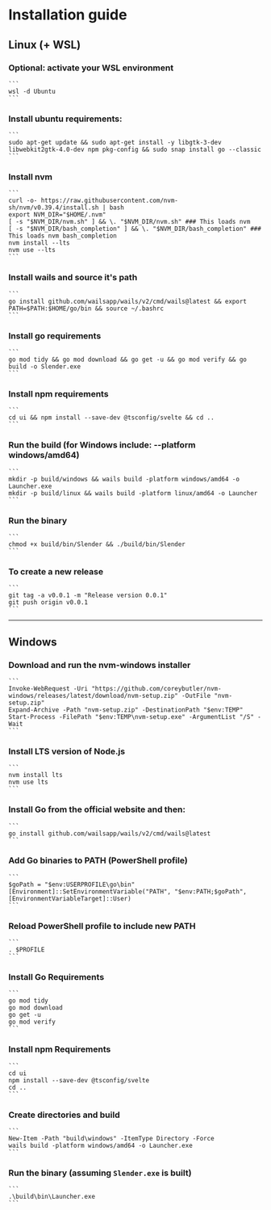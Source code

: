 # Installation guide

## Linux (+ WSL)

### Optional: activate your WSL environment
    ```
    wsl -d Ubuntu
    ```

### Install ubuntu requirements:
    ```
    sudo apt-get update && sudo apt-get install -y libgtk-3-dev libwebkit2gtk-4.0-dev npm pkg-config && sudo snap install go --classic
    ```

### Install nvm
    ```
    curl -o- https://raw.githubusercontent.com/nvm-sh/nvm/v0.39.4/install.sh | bash
    export NVM_DIR="$HOME/.nvm"
    [ -s "$NVM_DIR/nvm.sh" ] && \. "$NVM_DIR/nvm.sh" ### This loads nvm
    [ -s "$NVM_DIR/bash_completion" ] && \. "$NVM_DIR/bash_completion" ### This loads nvm bash_completion
    nvm install --lts
    nvm use --lts
    ```

### Install wails and source it's path
    ```
    go install github.com/wailsapp/wails/v2/cmd/wails@latest && export PATH=$PATH:$HOME/go/bin && source ~/.bashrc
    ```


### Install go requirements
    ```
    go mod tidy && go mod download && go get -u && go mod verify && go build -o Slender.exe
    ```

### Install npm requirements
    ```
    cd ui && npm install --save-dev @tsconfig/svelte && cd ..
    ```


### Run the build (for Windows include: --platform windows/amd64)
    ```
    mkdir -p build/windows && wails build -platform windows/amd64 -o Launcher.exe
    mkdir -p build/linux && wails build -platform linux/amd64 -o Launcher
    ```


### Run the binary
    ```
    chmod +x build/bin/Slender && ./build/bin/Slender
    ```


### To create a new release
    ```
    git tag -a v0.0.1 -m "Release version 0.0.1"
    git push origin v0.0.1
    ```

----

## Windows

### Download and run the nvm-windows installer
    ```
    Invoke-WebRequest -Uri "https://github.com/coreybutler/nvm-windows/releases/latest/download/nvm-setup.zip" -OutFile "nvm-setup.zip"
    Expand-Archive -Path "nvm-setup.zip" -DestinationPath "$env:TEMP"
    Start-Process -FilePath "$env:TEMP\nvm-setup.exe" -ArgumentList "/S" -Wait
    ```

### Install LTS version of Node.js
    ```
    nvm install lts
    nvm use lts
    ```

### Install Go from the official website and then:
    ```
    go install github.com/wailsapp/wails/v2/cmd/wails@latest
    ```

### Add Go binaries to PATH (PowerShell profile)
    ```
    $goPath = "$env:USERPROFILE\go\bin"
    [Environment]::SetEnvironmentVariable("PATH", "$env:PATH;$goPath", [EnvironmentVariableTarget]::User)
    ```

### Reload PowerShell profile to include new PATH
    ```
    . $PROFILE
    ```
### Install Go Requirements
    ```
    go mod tidy
    go mod download
    go get -u
    go mod verify
    ```
### Install npm Requirements
    ```
    cd ui
    npm install --save-dev @tsconfig/svelte
    cd ..
    ```

### Create directories and build
    ```
    New-Item -Path "build\windows" -ItemType Directory -Force
    wails build -platform windows/amd64 -o Launcher.exe
    ```

### Run the binary (assuming `Slender.exe` is built)
    ```
    .\build\bin\Launcher.exe
    ```
